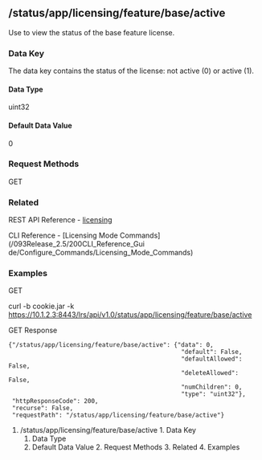 ## /status/app/licensing/feature/base/active

Use to view the status of the base feature license.

### Data Key

The data key contains the status of the license: not active (0) or active (1).

#### Data Type

uint32

#### Default Data Value

0

### Request Methods

GET

### Related

REST API Reference -
[licensing](/093Release_2.5/250REST_API_Reference_Guide/config/licensing)

CLI Reference - [Licensing Mode Commands](/093Release_2.5/200CLI_Reference_Gui
de/Configure_Commands/Licensing_Mode_Commands)

### Examples

GET

curl -b cookie.jar -k
https://10.1.2.3:8443/lrs/api/v1.0/status/app/licensing/feature/base/active

GET Response

    
    {"/status/app/licensing/feature/base/active": {"data": 0,
                                                    "default": False,
                                                    "defaultAllowed": False,
                                                    "deleteAllowed": False,
                                                    "numChildren": 0,
                                                    "type": "uint32"},
     "httpResponseCode": 200,
     "recurse": False,
     "requestPath": "/status/app/licensing/feature/base/active"}
    

  1. /status/app/licensing/feature/base/active
    1. Data Key
      1. Data Type
      2. Default Data Value
    2. Request Methods
    3. Related
    4. Examples

